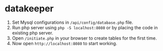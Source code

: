 # datakeeper

1.  Set Mysql configurations in `/api/config/database.php` file.
2.  Run php server using `php -S localhost:8080` or by placing the code in existing php server.
3.  Open `/initiate.php` in your browser to create tables for the first time.
4.  Now open `http://localhost:8080` to start working.
